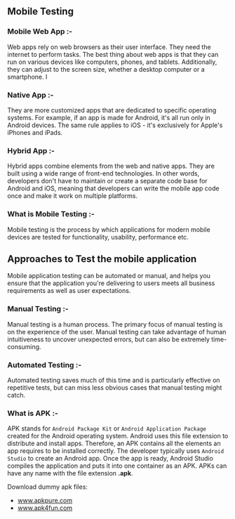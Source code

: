 ## Mobile Testing

### Mobile Web App :- 
Web apps rely on web browsers as their user interface. They need the internet to perform tasks. The best
thing about web apps is that they can run on various devices like computers, phones, and tablets. Additionally,
they can adjust to the screen size, whether a desktop computer or a smartphone.
                                    I
### Native App :-
They are more customized apps that are dedicated to specific operating systems. For example, if an app is
made for Android, it's all run only in Android devices. The same rule applies to iOS - it's exclusively for Apple's
iPhones and iPads.

### Hybrid App :-
Hybrid apps combine elements from the web and native apps. They are built using a wide range of front-end
technologies. In other words, developers don't have to maintain or create a separate code base for Android
and iOS, meaning that developers can write the mobile app code once and make it work on multiple
platforms.

### What is Mobile Testing :-
Mobile testing is the process by which applications for modern mobile devices are
tested for functionality, usability, performance etc.


## Approaches to Test the mobile application
 Mobile application testing can be automated or manual, and helps you ensure that the application you're
 delivering to users meets all business requirements as well as user expectations.
 
### Manual Testing :- 
Manual testing is a human process. The primary focus of manual testing is on the experience of the user. Manual
testing can take advantage of human intuitiveness to uncover unexpected errors, but can also be extremely time-
consuming.

### Automated Testing :-
Automated testing saves much of this time and is particularly effective on repetitive tests, but can miss less
obvious cases that manual testing might catch.

### What is APK :- 
APK stands for `Android Package Kit` or `Android Application Package` created
for the Android operating system. Android uses this file extension to distribute and
install apps. Therefore, an АРК contains all the elements an app requires to be
installed correctly.
The developer typically uses `Android Studio` to create an Android app. Once the
app is ready, Android Studio compiles the application and puts it into one container
as an APK. APKs can have any name with the file extension **.apk**.

Download dummy apk files:
- www.apkpure.com
- www.apk4fun.com


